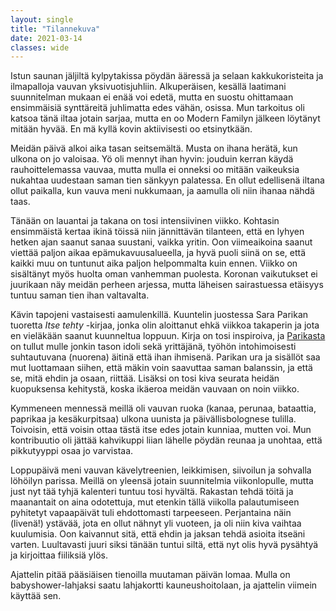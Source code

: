 ```yaml
---
layout: single
title: "Tilannekuva"
date: 2021-03-14
classes: wide
---
```


Istun saunan jäljiltä kylpytakissa pöydän ääressä ja selaan kakkukoristeita ja ilmapalloja vauvan yksivuotisjuhliin. Alkuperäisen, kesällä laatimani suunnitelman mukaan ei enää voi edetä, mutta en suostu ohittamaan ensimmäisiä synttäreitä juhlimatta edes vähän, osissa. Mun tarkoitus oli katsoa tänä iltaa jotain sarjaa, mutta en oo Modern Familyn jälkeen löytänyt mitään hyvää. En mä kyllä kovin aktiivisesti oo etsinytkään. 

Meidän päivä alkoi aika tasan seitsemältä. Musta on ihana herätä, kun ulkona on jo valoisaa. Yö oli mennyt ihan hyvin: jouduin kerran käydä rauhoittelemassa vauvaa, mutta mulla ei onneksi oo mitään vaikeuksia nukahtaa uudestaan saman tien sänkyyn palatessa. En ollut edellisenä iltana ollut paikalla, kun vauva meni nukkumaan, ja aamulla oli niin ihanaa nähdä taas.

Tänään on lauantai ja takana on tosi intensiivinen viikko. Kohtasin ensimmäistä kertaa ikinä töissä niin jännittävän tilanteen, että en lyhyen hetken ajan saanut sanaa suustani, vaikka yritin. Oon viimeaikoina saanut viettää paljon aikaa epämukavuusalueella, ja hyvä puoli siinä on se, että kaikki muu on tuntunut aika paljon helpommalta kuin ennen. Viikko on sisältänyt myös huolta oman vanhemman  puolesta. Koronan vaikutukset ei juurikaan näy meidän perheen arjessa, mutta läheisen sairastuessa etäisyys tuntuu saman tien ihan valtavalta. 

Kävin tapojeni vastaisesti aamulenkillä. Kuuntelin juostessa Sara Parikan tuoretta *Itse tehty* -kirjaa, jonka olin aloittanut ehkä viikkoa takaperin ja jota en vieläkään saanut kuunneltua loppuun. Kirja on tosi inspiroiva, ja [Parikasta](https://saraparikka.com) on tullut mulle jonkin tason idoli sekä yrittäjänä, työhön intohimoisesti suhtautuvana (nuorena) äitinä  että ihan ihmisenä. Parikan ura ja sisällöt saa mut luottamaan siihen, että mäkin voin saavuttaa saman balanssin, ja että se, mitä ehdin ja osaan, riittää. Lisäksi on tosi kiva seurata heidän kuopuksensa kehitystä, koska ikäeroa meidän vauvaan on noin viikko.

Kymmeneen mennessä meillä oli vauvan ruoka (kanaa, perunaa, bataattia, paprikaa ja kesäkurpitsaa) ulkona uunista ja päivällisbolognese tulilla. Toivoisin, että voisin ottaa tästä itse edes jotain kunniaa, mutten voi. Mun kontribuutio oli jättää kahvikuppi liian lähelle pöydän reunaa ja unohtaa, että pikkutyyppi osaa jo varvistaa. 

Loppupäivä meni vauvan kävelytreenien, leikkimisen, siivoilun ja sohvalla löhöilyn parissa. Meillä on yleensä jotain suunnitelmia viikonlopulle, mutta just nyt tää tyhjä kalenteri tuntuu tosi hyvältä. Rakastan tehdä töitä ja maanantait on aina odotettuja, mut etenkin tällä viikolla palautumiseen pyhitetyt vapaapäivät tuli ehdottomasti tarpeeseen. Perjantaina näin (livenä!) ystävää, jota en ollut nähnyt yli vuoteen, ja oli niin kiva vaihtaa kuulumisia. Oon kaivannut sitä, että ehdin ja jaksan tehdä asioita itseäni varten. Luultavasti juuri siksi tänään tuntui siltä, että nyt olis hyvä pysähtyä ja kirjoittaa fiiliksiä ylös. 

Ajattelin pitää pääsiäisen tienoilla muutaman päivän lomaa. Mulla on babyshower-lahjaksi saatu lahjakortti kauneushoitolaan, ja ajattelin viimein käyttää sen. 